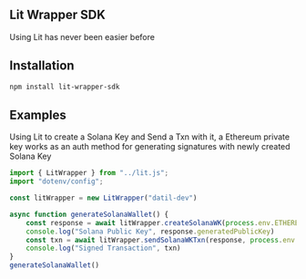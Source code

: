 ## Lit Wrapper SDK

Using Lit has never been easier before

## Installation

```bash
npm install lit-wrapper-sdk
```

## Examples

Using Lit to create a Solana Key and Send a Txn with it, a Ethereum private key works as an auth method for generating signatures with newly created Solana Key

```js
import { LitWrapper } from "../lit.js";
import "dotenv/config";

const litWrapper = new LitWrapper("datil-dev")

async function generateSolanaWallet() {
    const response = await litWrapper.createSolanaWK(process.env.ETHEREUM_PRIVATE_KEY);
    console.log("Solana Public Key", response.generatedPublicKey)
    const txn = await litWrapper.sendSolanaWKTxn(response, process.env.ETHEREUM_PRIVATE_KEY, false)
    console.log("Signed Transaction", txn)
}
generateSolanaWallet()
```